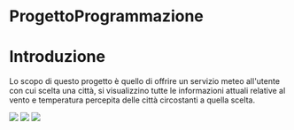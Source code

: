 # ProgettoProgrammazione



# Introduzione

Lo scopo di questo progetto è quello di offrire un servizio meteo all'utente con cui scelta una città, si visualizzino tutte le informazioni attuali relative al vento e temperatura percepita delle città circostanti a quella scelta.


<img src="/Users/luca/Desktop/OOP.jpg">
<img src="diagclassi.jpg">
<img src="diagseq.jpg">
